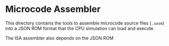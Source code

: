 # Microcode Assembler

This directory contains the tools to assemble microcode source files (`.uasm`) into a JSON ROM format that the CPU simulation can load and execute.

The ISA assembler also depends on the JSON ROM

